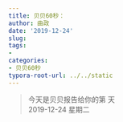 ```yaml
---
title: 贝贝60秒：
author: 曲政
date: '2019-12-24'
slug: 
tags:
- 
categories:
- 贝贝60秒
typora-root-url: ../../static
---
```

> 今天是贝贝报告给你的第  天   
> 2019-12-24 星期二 
